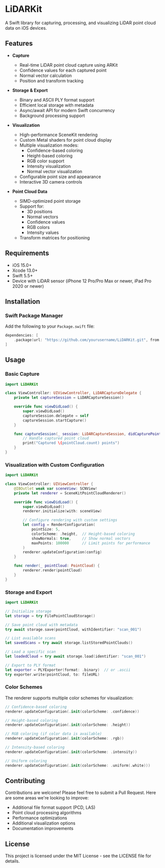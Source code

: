# LiDARKit

A Swift library for capturing, processing, and visualizing LiDAR point cloud data on iOS devices.

## Features

-   **Capture**

    -   Real-time LiDAR point cloud capture using ARKit
    -   Confidence values for each captured point
    -   Normal vector calculation
    -   Position and transform tracking

-   **Storage & Export**

    -   Binary and ASCII PLY format support
    -   Efficient local storage with metadata
    -   Async/await API for modern Swift concurrency
    -   Background processing support

-   **Visualization**

    -   High-performance SceneKit rendering
    -   Custom Metal shaders for point cloud display
    -   Multiple visualization modes:
        -   Confidence-based coloring
        -   Height-based coloring
        -   RGB color support
        -   Intensity visualization
        -   Normal vector visualization
    -   Configurable point size and appearance
    -   Interactive 3D camera controls

-   **Point Cloud Data**
    -   SIMD-optimized point storage
    -   Support for:
        -   3D positions
        -   Normal vectors
        -   Confidence values
        -   RGB colors
        -   Intensity values
    -   Transform matrices for positioning

## Requirements

-   iOS 15.0+
-   Xcode 13.0+
-   Swift 5.5+
-   Device with LiDAR sensor (iPhone 12 Pro/Pro Max or newer, iPad Pro 2020 or newer)

## Installation

### Swift Package Manager

Add the following to your `Package.swift` file:

```swift
dependencies: [
    .package(url: "https://github.com/yourusername/LiDARKit.git", from: "1.0.0")
]
```

## Usage

### Basic Capture

```swift
import LiDARKit

class ViewController: UIViewController, LiDARCaptureDelegate {
    private let captureSession = LiDARCaptureSession()

    override func viewDidLoad() {
        super.viewDidLoad()
        captureSession.delegate = self
        captureSession.startCapture()
    }

    func captureSession(_ session: LiDARCaptureSession, didCapturePointCloud pointCloud: PointCloud) {
        // Handle captured point cloud
        print("Captured \(pointCloud.count) points")
    }
}
```

### Visualization with Custom Configuration

```swift
import LiDARKit

class ViewController: UIViewController {
    @IBOutlet weak var sceneView: SCNView!
    private let renderer = SceneKitPointCloudRenderer()

    override func viewDidLoad() {
        super.viewDidLoad()
        renderer.initialize(with: sceneView)

        // Configure rendering with custom settings
        let config = RenderConfiguration(
            pointSize: 5,
            colorScheme: .height,  // Height-based coloring
            showNormals: true,     // Show normal vectors
            maxPoints: 100000      // Limit points for performance
        )
        renderer.updateConfiguration(config)
    }

    func render(_ pointCloud: PointCloud) {
        renderer.render(pointCloud)
    }
}
```

### Storage and Export

```swift
import LiDARKit

// Initialize storage
let storage = try FilePointCloudStorage()

// Save point cloud with metadata
try await storage.save(pointCloud, withIdentifier: "scan_001")

// List available scans
let savedScans = try await storage.listStoredPointClouds()

// Load a specific scan
let loadedCloud = try await storage.load(identifier: "scan_001")

// Export to PLY format
let exporter = PLYExporter(format: .binary)  // or .ascii
try exporter.write(pointCloud, to: fileURL)
```

### Color Schemes

The renderer supports multiple color schemes for visualization:

```swift
// Confidence-based coloring
renderer.updateConfiguration(.init(colorScheme: .confidence))

// Height-based coloring
renderer.updateConfiguration(.init(colorScheme: .height))

// RGB coloring (if color data is available)
renderer.updateConfiguration(.init(colorScheme: .rgb))

// Intensity-based coloring
renderer.updateConfiguration(.init(colorScheme: .intensity))

// Uniform coloring
renderer.updateConfiguration(.init(colorScheme: .uniform(.white)))
```

## Contributing

Contributions are welcome! Please feel free to submit a Pull Request. Here are some areas we're looking to improve:

-   Additional file format support (PCD, LAS)
-   Point cloud processing algorithms
-   Performance optimizations
-   Additional visualization options
-   Documentation improvements

## License

This project is licensed under the MIT License - see the LICENSE file for details.
